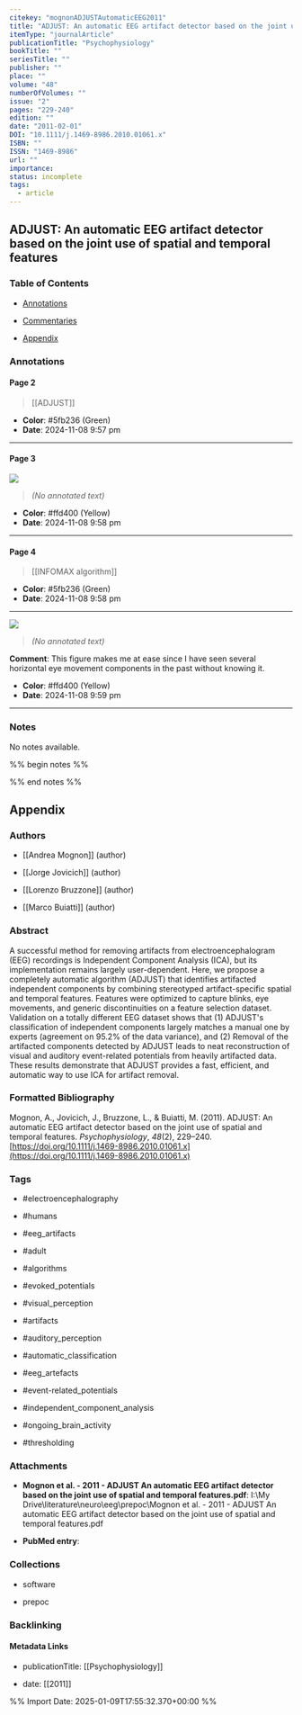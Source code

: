 ```yaml
---
citekey: "mognonADJUSTAutomaticEEG2011"
title: "ADJUST: An automatic EEG artifact detector based on the joint use of spatial and temporal features"
itemType: "journalArticle"
publicationTitle: "Psychophysiology"
bookTitle: ""
seriesTitle: ""
publisher: ""
place: ""
volume: "48"
numberOfVolumes: ""
issue: "2"
pages: "229-240"
edition: ""
date: "2011-02-01"
DOI: "10.1111/j.1469-8986.2010.01061.x"
ISBN: ""
ISSN: "1469-8986"
url: ""
importance: 
status: incomplete
tags:
  - article
---
```


## ADJUST: An automatic EEG artifact detector based on the joint use of spatial and temporal features

### Table of Contents

- [Annotations](#annotations)

+ [Commentaries](#commentaries)

- [Appendix](#appendix)

### Annotations




#### Page 2








> [[ADJUST]]





- **Color**: #5fb236 (Green)
- **Date**: 2024-11-08 9:57 pm

---



#### Page 3




![](<0 - Supplementary/images/mognonADJUSTAutomaticEEG2011.md/image-3-x318-y57.png>)



> *(No annotated text)*




- **Color**: #ffd400 (Yellow)
- **Date**: 2024-11-08 9:58 pm

---



#### Page 4








> [[INFOMAX algorithm]]





- **Color**: #5fb236 (Green)
- **Date**: 2024-11-08 9:58 pm

---




![](<0 - Supplementary/images/mognonADJUSTAutomaticEEG2011.md/image-4-x48-y47.png>)



> *(No annotated text)*



**Comment**: This figure makes me at ease since I have seen several horizontal eye movement components in the past without knowing it.


- **Color**: #ffd400 (Yellow)
- **Date**: 2024-11-08 9:59 pm

---





### Notes


No notes available.


%% begin notes %%

<!-- Write your personal notes here -->

%% end notes %%

## Appendix

### Authors


- [[Andrea Mognon]] (author)

- [[Jorge Jovicich]] (author)

- [[Lorenzo Bruzzone]] (author)

- [[Marco Buiatti]] (author)



### Abstract

A successful method for removing artifacts from electroencephalogram (EEG) recordings is Independent Component Analysis (ICA), but its implementation remains largely user-dependent. Here, we propose a completely automatic algorithm (ADJUST) that identifies artifacted independent components by combining stereotyped artifact-specific spatial and temporal features. Features were optimized to capture blinks, eye movements, and generic discontinuities on a feature selection dataset. Validation on a totally different EEG dataset shows that (1) ADJUST's classification of independent components largely matches a manual one by experts (agreement on 95.2% of the data variance), and (2) Removal of the artifacted components detected by ADJUST leads to neat reconstruction of visual and auditory event-related potentials from heavily artifacted data. These results demonstrate that ADJUST provides a fast, efficient, and automatic way to use ICA for artifact removal.


### Formatted Bibliography

Mognon, A., Jovicich, J., Bruzzone, L., & Buiatti, M. (2011). ADJUST: An automatic EEG artifact detector based on the joint use of spatial and temporal features. _Psychophysiology_, _48_(2), 229–240. [https://doi.org/10.1111/j.1469-8986.2010.01061.x](https://doi.org/10.1111/j.1469-8986.2010.01061.x)


### Tags


- #electroencephalography

- #humans

- #eeg_artifacts

- #adult

- #algorithms

- #evoked_potentials

- #visual_perception

- #artifacts

- #auditory_perception

- #automatic_classification

- #eeg_artefacts

- #event-related_potentials

- #independent_component_analysis

- #ongoing_brain_activity

- #thresholding




### Attachments


- **Mognon et al. - 2011 - ADJUST An automatic EEG artifact detector based on the joint use of spatial and temporal features.pdf**: I:\My Drive\literature\neuro\eeg\prepoc\Mognon et al. - 2011 - ADJUST An automatic EEG artifact detector based on the joint use of spatial and temporal features.pdf

- **PubMed entry**: 




### Collections


- software

- prepoc





### Backlinking


#### Metadata Links


- publicationTitle: [[Psychophysiology]]




- date: [[2011]]





<!-- Any additional notes or comments -->


%% Import Date: 2025-01-09T17:55:32.370+00:00 %%
